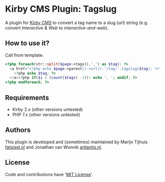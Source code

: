 # Kirby CMS Plugin: Tagslug

A plugin for [Kirby CMS](http://getkirby.com) to convert a tag name to a slug (url) string (e.g. convert *Interactive & Web* to *interactive-and-web*).

## How to use it?

Call from template:

```php
<?php foreach(str::split($page->tags(),',') as $tag): ?>
  <a href="<?php echo $page->parent()->url().'/tag:'.tagslug($tag); ?>">
    <?php echo $tag; ?>
  </a><?php if($i < (count($tags) -1)): echo ', '; endif; ?>
<?php endforeach; ?>
```

## Requirements

- Kirby 2.x (other versions untested)
- PHP 7.x (other versions untested)

## Authors

This plugin is developed and (sometimes) maintained by Marijn Tijhuis [fatpixel.nl](https://fatpixel.nl) and Jonathan van Wunnik [artlantis.nl](https://artlantis.nl).

## License

Code and contributions have '[MIT License](./license.md)'.
